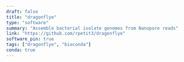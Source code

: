 ```yaml
---
draft: false
title: "dragonflye"
type: "software"
summary: "Assemble bacterial isolate genomes from Nanopore reads"
link: "https://github.com/rpetit3/dragonflye"
software_pin: true
tags: ["dragonflye", "bioconda"]
conda: true
---
```

